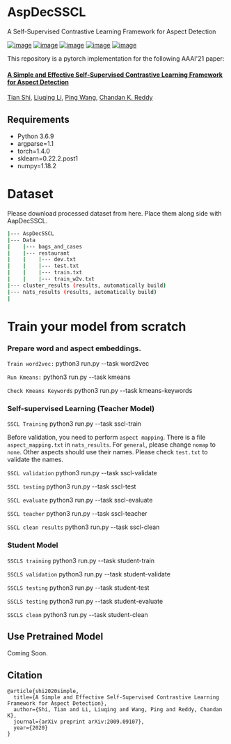 # AspDecSSCL 
A Self-Supervised Contrastive Learning Framework for Aspect Detection

[![image](https://img.shields.io/badge/Made%20with-Python-1f425f.svg)](https://www.python.org/)
[![image](https://img.shields.io/pypi/l/ansicolortags.svg)](https://github.com/tshi04/AspDecSSCL/blob/master/LICENSE)
[![image](https://img.shields.io/github/contributors/Naereen/StrapDown.js.svg)](https://github.com/tshi04/AspDecSSCL/graphs/contributors)
[![image](https://img.shields.io/github/issues/Naereen/StrapDown.js.svg)](https://github.com/tshi04/AspDecSSCL/issues)
[![image](https://img.shields.io/badge/arXiv-1805.09461-red.svg?style=flat)](https://arxiv.org/abs/2009.09107)

This repository is a pytorch implementation for the following AAAI'21 paper:

#### [A Simple and Effective Self-Supervised Contrastive Learning Framework for Aspect Detection](https://arxiv.org/pdf/2009.09107.pdf)
[Tian Shi](http://people.cs.vt.edu/tshi/homepage/home), 
[Liuqing Li](https://scholar.google.com/citations?user=eVG56DkAAAAJ&hl=en), 
[Ping Wang](http://people.cs.vt.edu/ping/homepage/), 
[Chandan K. Reddy](http://people.cs.vt.edu/~reddy/)

## Requirements

- Python 3.6.9
- argparse=1.1
- torch=1.4.0
- sklearn=0.22.2.post1
- numpy=1.18.2

# Dataset

Please download processed dataset from here. Place them along side with AapDecSSCL.

```bash
|--- AspDecSSCL
|--- Data
|    |--- bags_and_cases
|    |--- restaurant
|    |    |--- dev.txt
|    |    |--- test.txt
|    |    |--- train.txt
|    |    |--- train_w2v.txt
|--- cluster_results (results, automatically build)
|--- nats_results (results, automatically build)
|
```

# Train your model from scratch

### Prepare word and aspect embeddings.

```Train word2vec:``` python3 run.py --task word2vec

```Run Kmeans:``` python3 run.py --task kmeans

```Check Kmeans Keywords``` python3 run.py --task kmeans-keywords

### Self-supervised Learning (Teacher Model)

```SSCL Training``` python3 run.py --task sscl-train

Before validation, you need to perform ```aspect mapping```. There is a file ```aspect_mapping.txt``` in ```nats_results```. For ```general```, please change ```nomap``` to ```none```. Other aspects should use their names. Please check ```test.txt``` to validate the names.

```SSCL validation``` python3 run.py --task sscl-validate

```SSCL testing``` python3 run.py --task sscl-test

```SSCL evaluate``` python3 run.py --task sscl-evaluate

```SSCL teacher``` python3 run.py --task sscl-teacher

```SSCL clean results``` python3 run.py --task sscl-clean

### Student Model

```SSCLS training``` python3 run.py --task student-train

```SSCLS validation``` python3 run.py --task student-validate

```SSCLS testing``` python3 run.py --task student-test

```SSCLS testing``` python3 run.py --task student-evaluate

```SSCLS clean``` python3 run.py --task student-clean

## Use Pretrained Model

Coming Soon.

## Citation

```
@article{shi2020simple,
  title={A Simple and Effective Self-Supervised Contrastive Learning Framework for Aspect Detection},
  author={Shi, Tian and Li, Liuqing and Wang, Ping and Reddy, Chandan K},
  journal={arXiv preprint arXiv:2009.09107},
  year={2020}
}
```







